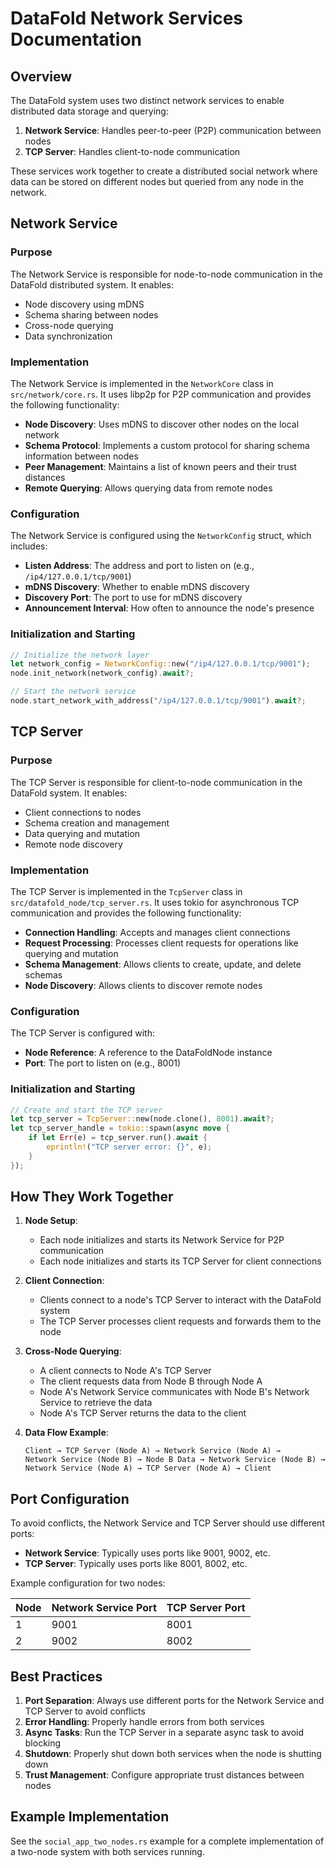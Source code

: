 # DataFold Network Services Documentation

## Overview

The DataFold system uses two distinct network services to enable distributed data storage and querying:

1. **Network Service**: Handles peer-to-peer (P2P) communication between nodes
2. **TCP Server**: Handles client-to-node communication

These services work together to create a distributed social network where data can be stored on different nodes but queried from any node in the network.

## Network Service

### Purpose

The Network Service is responsible for node-to-node communication in the DataFold distributed system. It enables:

- Node discovery using mDNS
- Schema sharing between nodes
- Cross-node querying
- Data synchronization

### Implementation

The Network Service is implemented in the `NetworkCore` class in `src/network/core.rs`. It uses libp2p for P2P communication and provides the following functionality:

- **Node Discovery**: Uses mDNS to discover other nodes on the local network
- **Schema Protocol**: Implements a custom protocol for sharing schema information between nodes
- **Peer Management**: Maintains a list of known peers and their trust distances
- **Remote Querying**: Allows querying data from remote nodes

### Configuration

The Network Service is configured using the `NetworkConfig` struct, which includes:

- **Listen Address**: The address and port to listen on (e.g., `/ip4/127.0.0.1/tcp/9001`)
- **mDNS Discovery**: Whether to enable mDNS discovery
- **Discovery Port**: The port to use for mDNS discovery
- **Announcement Interval**: How often to announce the node's presence

### Initialization and Starting

```rust
// Initialize the network layer
let network_config = NetworkConfig::new("/ip4/127.0.0.1/tcp/9001");
node.init_network(network_config).await?;

// Start the network service
node.start_network_with_address("/ip4/127.0.0.1/tcp/9001").await?;
```

## TCP Server

### Purpose

The TCP Server is responsible for client-to-node communication in the DataFold system. It enables:

- Client connections to nodes
- Schema creation and management
- Data querying and mutation
- Remote node discovery

### Implementation

The TCP Server is implemented in the `TcpServer` class in `src/datafold_node/tcp_server.rs`. It uses tokio for asynchronous TCP communication and provides the following functionality:

- **Connection Handling**: Accepts and manages client connections
- **Request Processing**: Processes client requests for operations like querying and mutation
- **Schema Management**: Allows clients to create, update, and delete schemas
- **Node Discovery**: Allows clients to discover remote nodes

### Configuration

The TCP Server is configured with:

- **Node Reference**: A reference to the DataFoldNode instance
- **Port**: The port to listen on (e.g., 8001)

### Initialization and Starting

```rust
// Create and start the TCP server
let tcp_server = TcpServer::new(node.clone(), 8001).await?;
let tcp_server_handle = tokio::spawn(async move {
    if let Err(e) = tcp_server.run().await {
        eprintln!("TCP server error: {}", e);
    }
});
```

## How They Work Together

1. **Node Setup**:
   - Each node initializes and starts its Network Service for P2P communication
   - Each node initializes and starts its TCP Server for client connections

2. **Client Connection**:
   - Clients connect to a node's TCP Server to interact with the DataFold system
   - The TCP Server processes client requests and forwards them to the node

3. **Cross-Node Querying**:
   - A client connects to Node A's TCP Server
   - The client requests data from Node B through Node A
   - Node A's Network Service communicates with Node B's Network Service to retrieve the data
   - Node A's TCP Server returns the data to the client

4. **Data Flow Example**:
   ```
   Client → TCP Server (Node A) → Network Service (Node A) → 
   Network Service (Node B) → Node B Data → Network Service (Node B) → 
   Network Service (Node A) → TCP Server (Node A) → Client
   ```

## Port Configuration

To avoid conflicts, the Network Service and TCP Server should use different ports:

- **Network Service**: Typically uses ports like 9001, 9002, etc.
- **TCP Server**: Typically uses ports like 8001, 8002, etc.

Example configuration for two nodes:

| Node | Network Service Port | TCP Server Port |
|------|---------------------|----------------|
| 1    | 9001                | 8001           |
| 2    | 9002                | 8002           |

## Best Practices

1. **Port Separation**: Always use different ports for the Network Service and TCP Server to avoid conflicts
2. **Error Handling**: Properly handle errors from both services
3. **Async Tasks**: Run the TCP Server in a separate async task to avoid blocking
4. **Shutdown**: Properly shut down both services when the node is shutting down
5. **Trust Management**: Configure appropriate trust distances between nodes

## Example Implementation

See the `social_app_two_nodes.rs` example for a complete implementation of a two-node system with both services running.
